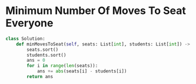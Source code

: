 # Minimum Number Of Moves To Seat Everyone
```python
class Solution:
    def minMovesToSeat(self, seats: List[int], students: List[int]) -> int:
        seats.sort()
        students.sort()
        ans = 0
        for i in range(len(seats)):
            ans += abs(seats[i] - students[i])
        return ans
```
